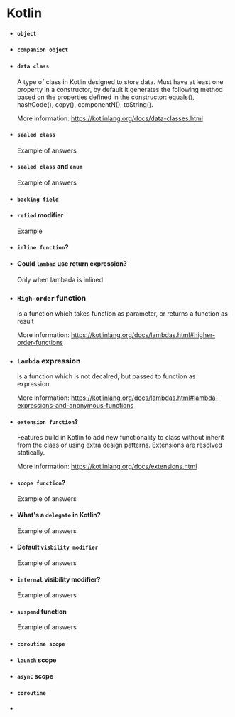 # Kotlin

- #### `object`
- #### `companion object`
- #### `data class`

    A type of class in Kotlin designed to store data. Must have at least one property in a constructor, by default it generates the following method based on the properties defined in the constructor: equals(), hashCode(), copy(), componentN(), toString(). 

    More information: https://kotlinlang.org/docs/data-classes.html

- #### `sealed class`
  Example of answers

- #### `sealed class` and `enum`
  Example of answers

- #### `backing field`

- #### `refied` modifier

  Example

- #### `inline function`?



- #### Could `lambad` use return expression?

  Only when lambada is inlined

- ### `High-order` function

  is a function which takes function as parameter, or returns a function as result

  More information: https://kotlinlang.org/docs/lambdas.html#higher-order-functions
 
- ### `Lambda` expression

  is a function which is not decalred, but passed to function as expression.

  More information: https://kotlinlang.org/docs/lambdas.html#lambda-expressions-and-anonymous-functions
 
- #### `extension function`?

    Features build in Kotlin to add new functionality to class without inherit from the class or using extra design patterns. Extensions are resolved statically. 

    More information: https://kotlinlang.org/docs/extensions.html

- #### `scope function`?
  Example of answers
- #### What's a `delegate` in Kotlin?
  Example of answers
- #### Default `visbility modifier`
  Example of answers
- #### `internal` visibility modifier?
  Example of answers
  
- #### `suspend` function
  Example of answers
- #### `coroutine scope`
- #### `launch` scope
- #### `async` scope 
- #### `coroutine`
- 
